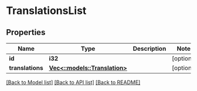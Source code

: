 # TranslationsList

## Properties

Name | Type | Description | Notes
------------ | ------------- | ------------- | -------------
**id** | **i32** |  | [optional] 
**translations** | [**Vec<::models::Translation>**](Translation.md) |  | [optional]

[[Back to Model list]](../README.md#documentation-for-models) [[Back to API list]](../README.md#documentation-for-api-endpoints) [[Back to README]](../README.md)

